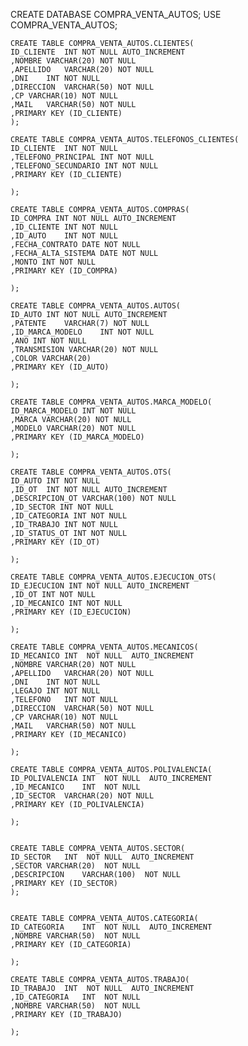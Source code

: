 CREATE DATABASE COMPRA_VENTA_AUTOS;
USE COMPRA_VENTA_AUTOS;

	CREATE TABLE COMPRA_VENTA_AUTOS.CLIENTES(
	ID_CLIENTE	INT NOT NULL AUTO_INCREMENT 
	,NOMBRE	VARCHAR(20) NOT NULL
	,APELLIDO	VARCHAR(20) NOT NULL
	,DNI	INT NOT NULL
	,DIRECCION	VARCHAR(50) NOT NULL
	,CP	VARCHAR(10) NOT NULL
	,MAIL	VARCHAR(50) NOT NULL
	,PRIMARY KEY (ID_CLIENTE)
	);
    
    CREATE TABLE COMPRA_VENTA_AUTOS.TELEFONOS_CLIENTES(
    ID_CLIENTE	INT NOT NULL
	,TELEFONO_PRINCIPAL INT NOT NULL
    ,TELEFONO_SECUNDARIO INT NOT NULL
	,PRIMARY KEY (ID_CLIENTE)

	);
    
    CREATE TABLE COMPRA_VENTA_AUTOS.COMPRAS(
	ID_COMPRA INT NOT NULL AUTO_INCREMENT 
	,ID_CLIENTE INT NOT NULL
	,ID_AUTO	INT NOT NULL
    ,FECHA_CONTRATO DATE NOT NULL
    ,FECHA_ALTA_SISTEMA DATE NOT NULL
    ,MONTO INT NOT NULL
	,PRIMARY KEY (ID_COMPRA)

	);
    
    CREATE TABLE COMPRA_VENTA_AUTOS.AUTOS(
	ID_AUTO	INT NOT NULL AUTO_INCREMENT
	,PATENTE	VARCHAR(7) NOT NULL
	,ID_MARCA_MODELO	INT NOT NULL
	,ANO INT NOT NULL
	,TRANSMISION VARCHAR(20) NOT NULL
    ,COLOR VARCHAR(20)
	,PRIMARY KEY (ID_AUTO)

	);
  
    CREATE TABLE COMPRA_VENTA_AUTOS.MARCA_MODELO(
	ID_MARCA_MODELO	INT NOT NULL 
	,MARCA VARCHAR(20) NOT NULL
	,MODELO VARCHAR(20) NOT NULL
	,PRIMARY KEY (ID_MARCA_MODELO)

	);
    
	CREATE TABLE COMPRA_VENTA_AUTOS.OTS(
	ID_AUTO	INT NOT NULL
	,ID_OT	INT NOT NULL AUTO_INCREMENT
	,DESCRIPCION_OT	VARCHAR(100) NOT NULL
	,ID_SECTOR INT NOT NULL
    ,ID_CATEGORIA INT NOT NULL
    ,ID_TRABAJO INT NOT NULL
    ,ID_STATUS_OT INT NOT NULL
	,PRIMARY KEY (ID_OT)

    );

	CREATE TABLE COMPRA_VENTA_AUTOS.EJECUCION_OTS(
	ID_EJECUCION INT NOT NULL AUTO_INCREMENT
    ,ID_OT INT NOT NULL
	,ID_MECANICO INT NOT NULL
	,PRIMARY KEY (ID_EJECUCION)

    );
    
	CREATE TABLE COMPRA_VENTA_AUTOS.MECANICOS(
	ID_MECANICO	INT  NOT NULL  AUTO_INCREMENT
	,NOMBRE	VARCHAR(20) NOT NULL
	,APELLIDO	VARCHAR(20) NOT NULL
	,DNI	INT NOT NULL
	,LEGAJO	INT NOT NULL
	,TELEFONO	INT NOT NULL
	,DIRECCION	VARCHAR(50) NOT NULL
	,CP	VARCHAR(10) NOT NULL
	,MAIL	VARCHAR(50) NOT NULL
	,PRIMARY KEY (ID_MECANICO)

    );
    
	CREATE TABLE COMPRA_VENTA_AUTOS.POLIVALENCIA(
	ID_POLIVALENCIA INT  NOT NULL  AUTO_INCREMENT
    ,ID_MECANICO	INT  NOT NULL
	,ID_SECTOR	VARCHAR(20) NOT NULL
	,PRIMARY KEY (ID_POLIVALENCIA)

    );


	CREATE TABLE COMPRA_VENTA_AUTOS.SECTOR(
	ID_SECTOR	INT  NOT NULL  AUTO_INCREMENT
	,SECTOR	VARCHAR(20)  NOT NULL
	,DESCRIPCION	VARCHAR(100)  NOT NULL
	,PRIMARY KEY (ID_SECTOR)
    );
    
    
    CREATE TABLE COMPRA_VENTA_AUTOS.CATEGORIA(
	ID_CATEGORIA	INT  NOT NULL  AUTO_INCREMENT
	,NOMBRE	VARCHAR(50)  NOT NULL
	,PRIMARY KEY (ID_CATEGORIA)

    );
    
    CREATE TABLE COMPRA_VENTA_AUTOS.TRABAJO(
	ID_TRABAJO	INT  NOT NULL  AUTO_INCREMENT
	,ID_CATEGORIA	INT  NOT NULL
	,NOMBRE	VARCHAR(50)  NOT NULL
	,PRIMARY KEY (ID_TRABAJO)

    );
    
